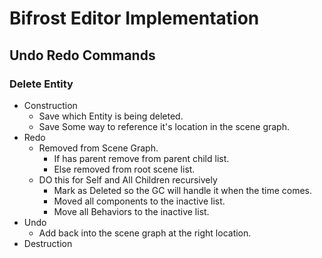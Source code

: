 # Bifrost Editor Implementation

## Undo Redo Commands

### Delete Entity

- Construction
  - Save which Entity is being deleted.
  - Save Some way to reference it's location in the scene graph.
- Redo
  - Removed from Scene Graph.
    - If has parent remove from parent child list.
    - Else removed from root scene list.
  - DO this for Self and All Children recursively
    - Mark as Deleted so the GC will handle it when the time comes.
    - Moved all components to the inactive list.
    - Move all Behaviors to the inactive list.
- Undo
  - Add back into the scene graph at the right location.
- Destruction
